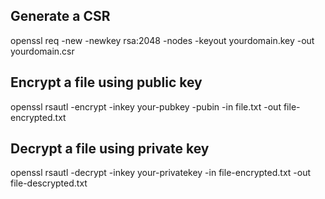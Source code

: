 ## Generate a CSR 
openssl req -new -newkey rsa:2048 -nodes -keyout yourdomain.key -out yourdomain.csr

## Encrypt a file using public key
openssl rsautl -encrypt -inkey your-pubkey -pubin -in file.txt -out file-encrypted.txt

## Decrypt a file using private key
openssl rsautl -decrypt -inkey your-privatekey -in file-encrypted.txt -out file-descrypted.txt

